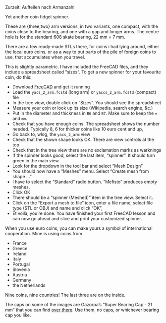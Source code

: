 Zurzeit: Aufteilen nach Armanzahl

Yet another coin fidget spinner.

These are {three,two} arm versions, in two variants, one compact, with the coins close to the bearing, and one with a gap and longer arms. The centre hole is for the standard 608 skate bearing, 22 mm × 7 mm.

There are a few ready-made STLs there, for coins i had lying around, either the local euro coins, or as a way to put parts of the pile of foreign coins to use, that accumulates when you travel.

This is slightly parametric. I have included the FreeCAD files, and they include a spreadsheet called “sizes”. To get a new spinner for your favourite coin, do this:

* Download [FreeCAD](https://www.freecadweb.org/wiki/Download) and get it running
* Load the `yacs_2_arm.fcstd` (long arm) or `yaccs_2_arm.fcstd` (compact) file
* In the tree view, double click on “Sizes”. You should see the spreadsheet
* Measure your coin or look up its size (Wikipedia, search engine, &c.)
* Put in the diameter and thickness in `B6` and `B7`. Make sure to keep the `=` and `mm`.
* Check that you have enough coins. The spreadsheet shows the number needed. Typically 8, 6 for thicker coins like 10 euro cent and up,
* Go back to, wlog, the `yacs_2_arm` view
* Check that the shown shape looks OK. There are view controls at the top
* Check that in the tree view there are no exclamation marks as warknings
* If the spinner looks good, select the last item, “spinner”. It should turn green in the main view.
* Look for the dropdown in the tool bar and select “Mesh Design”
* You should now have a “Meshes” menu. Select “Create mesh from shape …”
* I have to select the “Standard” radio button. “Mefisto” produces empty meshes.
* Click OK
* There should be a “spinner (Meshed)” item in the tree view. Select it.
* Click on the “Export a mesh to file” icon, enter a file name, select file type (STL or OBJ) and name and click “OK”,
* Et voilà, you’re done. You have finished your first FreeCAD lesson and can now go ahead and slice and print your customized spinner.


When you use euro coins, you can make yours a symbol of international cooperation. Mine is using coins from


* France
* Greece
* Ireland
* Italy
* Portugal
* Slovenia
* Austria
* Germany
* the Netherlands

Nine coins, nine countries! The last three are on the inside.


The caps on some of the images are Gazorpa’s “Super Bearing Cap - 21
mm” that you can find
[over there](https://www.thingiverse.com/thing:2306009). Use them, no
caps, or whichever bearing cap you like.
